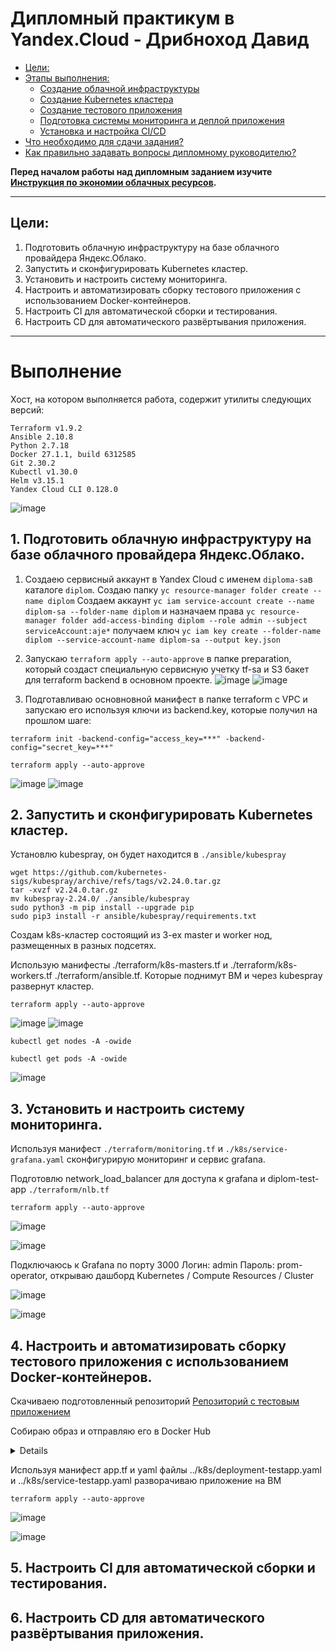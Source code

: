 # Дипломный практикум в Yandex.Cloud - Дрибноход Давид
  * [Цели:](#цели)
  * [Этапы выполнения:](#этапы-выполнения)
     * [Создание облачной инфраструктуры](#создание-облачной-инфраструктуры)
     * [Создание Kubernetes кластера](#создание-kubernetes-кластера)
     * [Создание тестового приложения](#создание-тестового-приложения)
     * [Подготовка cистемы мониторинга и деплой приложения](#подготовка-cистемы-мониторинга-и-деплой-приложения)
     * [Установка и настройка CI/CD](#установка-и-настройка-cicd)
  * [Что необходимо для сдачи задания?](#что-необходимо-для-сдачи-задания)
  * [Как правильно задавать вопросы дипломному руководителю?](#как-правильно-задавать-вопросы-дипломному-руководителю)

**Перед началом работы над дипломным заданием изучите [Инструкция по экономии облачных ресурсов](https://github.com/netology-code/devops-materials/blob/master/cloudwork.MD).**

---
## Цели:

1. Подготовить облачную инфраструктуру на базе облачного провайдера Яндекс.Облако.
2. Запустить и сконфигурировать Kubernetes кластер.
3. Установить и настроить систему мониторинга.
4. Настроить и автоматизировать сборку тестового приложения с использованием Docker-контейнеров.
5. Настроить CI для автоматической сборки и тестирования.
6. Настроить CD для автоматического развёртывания приложения.

---
# Выполнение

Хост, на котором выполняется работа, содержит утилиты следующих версий:

```
Terraform v1.9.2
Ansible 2.10.8
Python 2.7.18
Docker 27.1.1, build 6312585
Git 2.30.2
Kubectl v1.30.0
Helm v3.15.1
Yandex Cloud CLI 0.128.0
```

![image](https://github.com/user-attachments/assets/e27e2605-135f-40d0-9afc-9ec80dd4c81d)


## 1. Подготовить облачную инфраструктуру на базе облачного провайдера Яндекс.Облако.

1. Создаею сервисный аккаунт в Yandex Cloud с именем ```diploma-sa```в каталоге ```diplom```. Создаю папку ```yc resource-manager folder create --name diplom``` Создаем аккаунт ```yc iam service-account create --name diplom-sa --folder-name diplom``` и назначаем права ```yc resource-manager folder add-access-binding diplom --role admin --subject serviceAccount:aje*``` получаем ключ ```yc iam key create --folder-name diplom --service-account-name diplom-sa --output key.json```
2. Запускаю ```terraform apply --auto-approve``` в папке preparation, который создаст специальную сервисную учетку tf-sa и S3 бакет для terraform backend в основном проекте.
![image](https://github.com/user-attachments/assets/8b78ae83-db4b-45c3-aa6a-72ecd3c45599)
![image](https://github.com/user-attachments/assets/66bc38de-c48a-4829-9164-22afcb206019)

4. Подготавливаю основновной манифест в папке terraform с VPC и запускаю его используя ключи из backend.key, которые получил на прошлом шаге:

```terraform init -backend-config="access_key=***" -backend-config="secret_key=***"```

```terraform apply --auto-approve```

![image](https://github.com/user-attachments/assets/ffba0057-675f-4eeb-9360-c51957e1685c)
![image](https://github.com/user-attachments/assets/fcb566d3-b91a-4f81-9825-82442c058c7c)

## 2. Запустить и сконфигурировать Kubernetes кластер.

Установлю kubespray, он будет находится в ```./ansible/kubespray```

```
wget https://github.com/kubernetes-sigs/kubespray/archive/refs/tags/v2.24.0.tar.gz
tar -xvzf v2.24.0.tar.gz
mv kubespray-2.24.0/ ./ansible/kubespray
sudo python3 -m pip install --upgrade pip
sudo pip3 install -r ansible/kubespray/requirements.txt
```

Создам k8s-кластер состоящий из 3-ех master и worker нод, размещенных в разных подсетях.

Использую манифесты ./terraform/k8s-masters.tf и ./terraform/k8s-workers.tf ./terraform/ansible.tf. Которые поднимут ВМ и через kubespray развернут кластер.

```terraform apply --auto-approve```

![image](https://github.com/user-attachments/assets/94a5f30d-2f48-479e-8a5d-592b0e23b6b8)
![image](https://github.com/user-attachments/assets/5e5cee21-19ae-4995-aece-b746be8e7cf5)

```kubectl get nodes -A -owide```

```kubectl get pods -A -owide```

![image](https://github.com/user-attachments/assets/33186333-1076-4431-9f11-9cf5adbd7d80)

## 3. Установить и настроить систему мониторинга.

Используя манифест ```./terraform/monitoring.tf``` и ```./k8s/service-grafana.yaml``` сконфигурирую мониторинг и сервис grafana. 

Подготовлю network_load_balancer для доступа к grafana и diplom-test-app ```./terraform/nlb.tf```

```terraform apply --auto-approve```

![image](https://github.com/user-attachments/assets/b1683e81-8c1e-4e1b-9bad-4457fcd073b8)

![image](https://github.com/user-attachments/assets/926cda5f-5560-4fb4-860a-dc39cba4cfa9)

Подключаюсь к Grafana по порту 3000 Логин: admin Пароль: prom-operator, открываю дашборд Kubernetes / Compute Resources / Cluster

![image](https://github.com/user-attachments/assets/f8339769-54ba-49c9-ad76-e73a55b82164)

![image](https://github.com/user-attachments/assets/3b3673a7-9b76-4f19-b9e0-2f6f94fc066a)

## 4. Настроить и автоматизировать сборку тестового приложения с использованием Docker-контейнеров.

Скачиваею подготовленный репозиторий [Репозиторий с тестовым приложением](https://github.com/DrDavidN/diplom-test-app)

Собираю образ и отправляю его в Docker Hub

<details>
 
```
dribnokhod@debian11:~$ git clone https://github.com/DrDavidN/diplom-test-app.git
Клонирование в «diplom-test-app»…
remote: Enumerating objects: 11, done.
remote: Counting objects: 100% (11/11), done.
remote: Compressing objects: 100% (7/7), done.
remote: Total 11 (delta 0), reused 0 (delta 0), pack-reused 0 (from 0)
Получение объектов: 100% (11/11), готово.
dribnokhod@debian11:~$ cd diplom-test-app/
dribnokhod@debian11:~/diplom-test-app$sudo docker login
Authenticating with existing credentials...
WARNING! Your password will be stored unencrypted in /home/dribnokhod/.docker/config.json.
Configure a credential helper to remove this warning. See
https://docs.docker.com/engine/reference/commandline/login/#credential-stores

Login Succeeded
dribnokhod@debian11:~/diplom-test-app$ sudo docker build -t drdavidn/diplom-test-app:v1.0.0 .
[sudo] пароль для dribnokhod:
[+] Building 68.5s (7/7) FINISHED                                                                                                                                                docker:default
 => [internal] load build definition from Dockerfile                                                                                                                                       0.5s
 => => transferring dockerfile: 89B                                                                                                                                                        0.0s
 => [internal] load metadata for docker.io/library/nginx:latest                                                                                                                            2.9s
 => [internal] load .dockerignore                                                                                                                                                          0.3s
 => => transferring context: 2B                                                                                                                                                            0.0s
 => [internal] load build context                                                                                                                                                          0.4s
 => => transferring context: 828B                                                                                                                                                          0.0s
 => [1/2] FROM docker.io/library/nginx:latest@sha256:04ba374043ccd2fc5c593885c0eacddebabd5ca375f9323666f28dfd5a9710e3                                                                     61.3s
 => => resolve docker.io/library/nginx:latest@sha256:04ba374043ccd2fc5c593885c0eacddebabd5ca375f9323666f28dfd5a9710e3                                                                      0.4s
 => => sha256:88a0a069d5e9865fcaaf8c1e53ba6bf3d8d987b0fdc5e0135fec8ce8567d673e 2.29kB / 2.29kB                                                                                             0.0s
 => => sha256:39286ab8a5e14aeaf5fdd6e2fac76e0c8d31a0c07224f0ee5e6be502f12e93f3 7.47kB / 7.47kB                                                                                             0.0s
 => => sha256:04ba374043ccd2fc5c593885c0eacddebabd5ca375f9323666f28dfd5a9710e3 10.27kB / 10.27kB                                                                                           0.0s
 => => sha256:a2318d6c47ec9cac5acc500c47c79602bcf953cec711a18bc898911a0984365b 29.13MB / 29.13MB                                                                                          25.7s
 => => sha256:095d327c79ae6eb03406dd754eb917fbe7009c6a9aa6c0db558f9dea599db8ea 41.88MB / 41.88MB                                                                                          30.6s
 => => sha256:bbfaa25db775e54ec75dabe7986451cb99911b082d63bbf983ab20fc6f7faaf4 628B / 628B                                                                                                 1.6s
 => => sha256:7bb6fb0cfb2b319dee79e476c11620e7fa47f22ecdedc999e207984f62a4554c 956B / 956B                                                                                                 3.0s
 => => sha256:0723edc10c178df9245f49c9b8e503c4223a959ee5a072f043d71669132bc5e9 394B / 394B                                                                                                 4.2s
 => => sha256:24b3fdc4d1e3b419643068364b3d4e1b7e280f5a8a3c1e3651e9e67363e6434b 1.21kB / 1.21kB                                                                                             5.2s
 => => sha256:3122471704d5d924d1f7daac334252487e3c35bfb23163b840954aff355c4a6b 1.40kB / 1.40kB                                                                                             6.2s
 => => extracting sha256:a2318d6c47ec9cac5acc500c47c79602bcf953cec711a18bc898911a0984365b                                                                                                 17.0s
 => => extracting sha256:095d327c79ae6eb03406dd754eb917fbe7009c6a9aa6c0db558f9dea599db8ea                                                                                                 13.9s
 => => extracting sha256:bbfaa25db775e54ec75dabe7986451cb99911b082d63bbf983ab20fc6f7faaf4                                                                                                  0.0s
 => => extracting sha256:7bb6fb0cfb2b319dee79e476c11620e7fa47f22ecdedc999e207984f62a4554c                                                                                                  0.0s
 => => extracting sha256:0723edc10c178df9245f49c9b8e503c4223a959ee5a072f043d71669132bc5e9                                                                                                  0.0s
 => => extracting sha256:24b3fdc4d1e3b419643068364b3d4e1b7e280f5a8a3c1e3651e9e67363e6434b                                                                                                  0.0s
 => => extracting sha256:3122471704d5d924d1f7daac334252487e3c35bfb23163b840954aff355c4a6b                                                                                                  0.0s
 => [2/2] COPY content /usr/share/nginx/html                                                                                                                                               2.7s
 => exporting to image                                                                                                                                                                     0.3s
 => => exporting layers                                                                                                                                                                    0.2s
 => => writing image sha256:ea9416ac49b3cb30315545665841dde6af63ba6b4797c6ba79dd186e61605e19                                                                                               0.0s
 => => naming to docker.io/drdavidn/diplom-test-app:v1.0.0                                                                                                                                 0.0s
dribnokhod@debian11:~/diplom-test-app$ sudo docker tag drdavidn/diplom-test-app:v1.0.0 drdavidn/diplom-test-app:latest
dribnokhod@debian11:~/diplom-test-app$ sudo docker push drdavidn/diplom-test-app:latest
The push refers to repository [docker.io/drdavidn/diplom-test-app]
d138f21af234: Pushed
11de3d47036d: Mounted from library/nginx
16907864a2d0: Mounted from library/nginx
2bdf51597158: Mounted from library/nginx
0fc6bb94eec5: Mounted from library/nginx
eda13eb24d4c: Mounted from library/nginx
67796e30ff04: Mounted from library/nginx
8e2ab394fabf: Mounted from library/nginx
latest: digest: sha256:988a1666e10e9fa634799ad35f664cf0a29130383c6d3beb424fca6de4232b4a size: 1985
```
</details>

Используя манифест app.tf и yaml файлы ../k8s/deployment-testapp.yaml и ../k8s/service-testapp.yaml разворачиваю приложение на ВМ

```terraform apply --auto-approve```

![image](https://github.com/user-attachments/assets/de90bc7a-1cff-4090-b0cf-103988372e5a)

![image](https://github.com/user-attachments/assets/a8ebc3a3-09ba-41b2-b79a-86592148e652)

## 5. Настроить CI для автоматической сборки и тестирования.
## 6. Настроить CD для автоматического развёртывания приложения.


